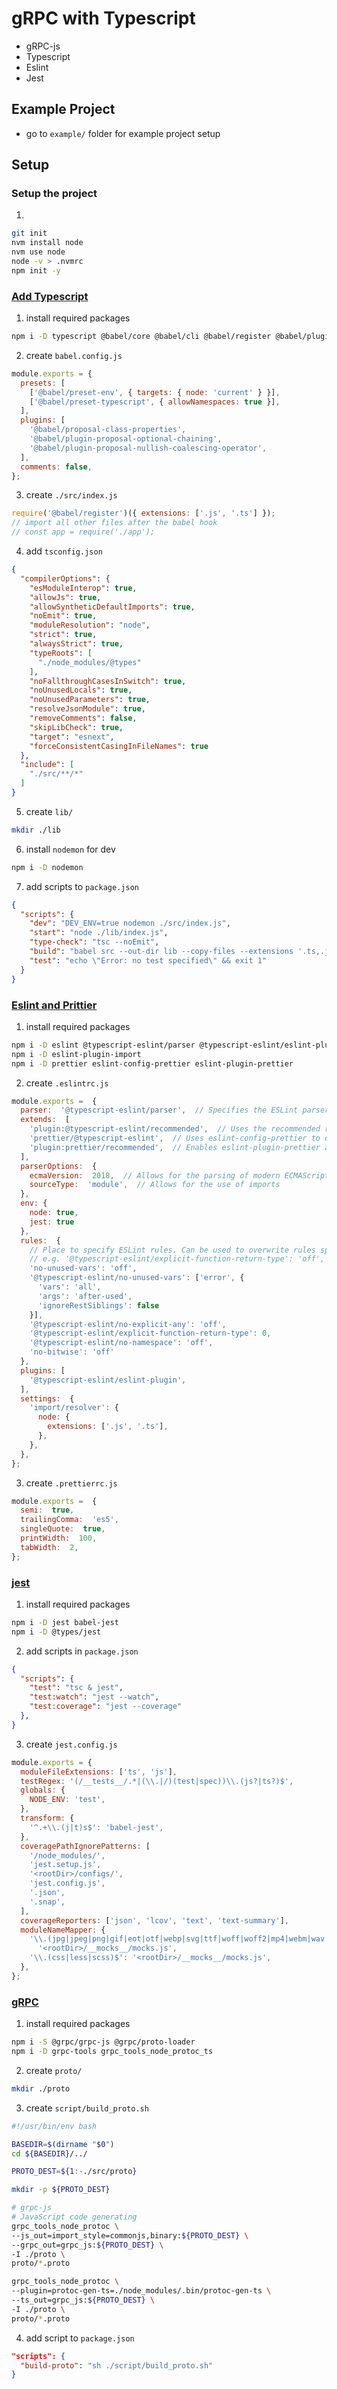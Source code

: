 # gRPC with Typescript
* gRPC-js
* Typescript
* Eslint
* Jest

## Example Project
* go to `example/` folder for example project setup


## Setup
### Setup the project
1.
```sh
git init
nvm install node
nvm use node
node -v > .nvmrc
npm init -y
```

### [Add Typescript](https://github.com/microsoft/TypeScript-Babel-Starter)
1. install required packages
```sh
npm i -D typescript @babel/core @babel/cli @babel/register @babel/plugin-proposal-class-properties @babel/preset-env @babel/preset-typescript @types/node @babel/plugin-proposal-optional-chaining @babel/plugin-proposal-nullish-coalescing-operator
```
2. create `babel.config.js`
```js
module.exports = {
  presets: [
    ['@babel/preset-env', { targets: { node: 'current' } }],
    ['@babel/preset-typescript', { allowNamespaces: true }],
  ],
  plugins: [
    '@babel/proposal-class-properties',
    '@babel/plugin-proposal-optional-chaining',
    '@babel/plugin-proposal-nullish-coalescing-operator',
  ],
  comments: false,
};
```
3. create `./src/index.js`
```js
require('@babel/register')({ extensions: ['.js', '.ts'] });
// import all other files after the babel hook
// const app = require('./app');
```
4. add `tsconfig.json`
```json
{
  "compilerOptions": {
    "esModuleInterop": true,
    "allowJs": true,
    "allowSyntheticDefaultImports": true,
    "noEmit": true,
    "moduleResolution": "node",
    "strict": true,
    "alwaysStrict": true,
    "typeRoots": [
      "./node_modules/@types"
    ],
    "noFallthroughCasesInSwitch": true,
    "noUnusedLocals": true,
    "noUnusedParameters": true,
    "resolveJsonModule": true,
    "removeComments": false,
    "skipLibCheck": true,
    "target": "esnext",
    "forceConsistentCasingInFileNames": true
  },
  "include": [
    "./src/**/*"
  ]
}
```
5. create `lib/`
```sh
mkdir ./lib
```
6. install `nodemon` for dev
```sh
npm i -D nodemon
```
7. add scripts to `package.json`
```json
{
  "scripts": {
    "dev": "DEV_ENV=true nodemon ./src/index.js",
    "start": "node ./lib/index.js",
    "type-check": "tsc --noEmit",
    "build": "babel src --out-dir lib --copy-files --extensions '.ts,.js'",
    "test": "echo \"Error: no test specified\" && exit 1"
  }
}
```

### [Eslint and Prittier](https://dev.to/robertcoopercode/using-eslint-and-prettier-in-a-typescript-project-53jb)
1. install required packages
```sh
npm i -D eslint @typescript-eslint/parser @typescript-eslint/eslint-plugin
npm i -D eslint-plugin-import
npm i -D prettier eslint-config-prettier eslint-plugin-prettier
```
2. create `.eslintrc.js`
```js
module.exports =  {
  parser:  '@typescript-eslint/parser',  // Specifies the ESLint parser
  extends:  [
    'plugin:@typescript-eslint/recommended',  // Uses the recommended rules from @typescript-eslint/eslint-plugin
    'prettier/@typescript-eslint',  // Uses eslint-config-prettier to disable ESLint rules from @typescript-eslint/eslint-plugin that would conflict with prettier
    'plugin:prettier/recommended',  // Enables eslint-plugin-prettier and displays prettier errors as ESLint errors. Make sure this is always the last configuration in the extends array.
  ],
  parserOptions:  {
    ecmaVersion:  2018,  // Allows for the parsing of modern ECMAScript features
    sourceType:  'module',  // Allows for the use of imports
  },
  env: {
    node: true,
    jest: true
  },
  rules:  {
    // Place to specify ESLint rules. Can be used to overwrite rules specified from the extended configs
    // e.g. '@typescript-eslint/explicit-function-return-type': 'off',
    'no-unused-vars': 'off',
    '@typescript-eslint/no-unused-vars': ['error', {
      'vars': 'all',
      'args': 'after-used',
      'ignoreRestSiblings': false
    }],
    '@typescript-eslint/no-explicit-any': 'off',
    '@typescript-eslint/explicit-function-return-type': 0,
    '@typescript-eslint/no-namespace': 'off',
    'no-bitwise': 'off'
  },
  plugins: [
    '@typescript-eslint/eslint-plugin',
  ],
  settings:  {
    'import/resolver': {
      node: {
        extensions: ['.js', '.ts'],
      },
    },
  },
};
```
3. create `.prettierrc.js`
```js
module.exports =  {
  semi:  true,
  trailingComma:  'es5',
  singleQuote:  true,
  printWidth:  100,
  tabWidth:  2,
};
```

### [jest](https://medium.com/@miiny/unit-test-next-js-with-jest-and-enzyme-5b305a8e29fe)
1. install required packages
```sh
npm i -D jest babel-jest
npm i -D @types/jest
```
2. add scripts in `package.json`
```json
{
  "scripts": {
    "test": "tsc & jest",
    "test:watch": "jest --watch",
    "test:coverage": "jest --coverage"
  },
}
```
3. create `jest.config.js`
```js
module.exports = {
  moduleFileExtensions: ['ts', 'js'],
  testRegex: '(/__tests__/.*|(\\.|/)(test|spec))\\.(js?|ts?)$',
  globals: {
    NODE_ENV: 'test',
  },
  transform: {
    '^.+\\.(j|t)s$': 'babel-jest',
  },
  coveragePathIgnorePatterns: [
    '/node_modules/',
    'jest.setup.js',
    '<rootDir>/configs/',
    'jest.config.js',
    '.json',
    '.snap',
  ],
  coverageReporters: ['json', 'lcov', 'text', 'text-summary'],
  moduleNameMapper: {
    '\\.(jpg|jpeg|png|gif|eot|otf|webp|svg|ttf|woff|woff2|mp4|webm|wav|mp3|m4a|aac|oga)$':
      '<rootDir>/__mocks__/mocks.js',
    '\\.(css|less|scss)$': '<rootDir>/__mocks__/mocks.js',
  },
};
```

### [gRPC](https://medium.com/blokur/how-to-implement-a-grpc-client-and-server-in-typescript-fa3ac807855e)
1. install required packages
```sh
npm i -S @grpc/grpc-js @grpc/proto-loader
npm i -D grpc-tools grpc_tools_node_protoc_ts
```
2. create `proto/`
```sh
mkdir ./proto
```
3. create `script/build_proto.sh`
```sh
#!/usr/bin/env bash

BASEDIR=$(dirname "$0")
cd ${BASEDIR}/../

PROTO_DEST=${1:-./src/proto}

mkdir -p ${PROTO_DEST}

# grpc-js
# JavaScript code generating
grpc_tools_node_protoc \
--js_out=import_style=commonjs,binary:${PROTO_DEST} \
--grpc_out=grpc_js:${PROTO_DEST} \
-I ./proto \
proto/*.proto

grpc_tools_node_protoc \
--plugin=protoc-gen-ts=./node_modules/.bin/protoc-gen-ts \
--ts_out=grpc_js:${PROTO_DEST} \
-I ./proto \
proto/*.proto
```
4. add script to `package.json`
```json
"scripts": {
  "build-proto": "sh ./script/build_proto.sh"
}
```